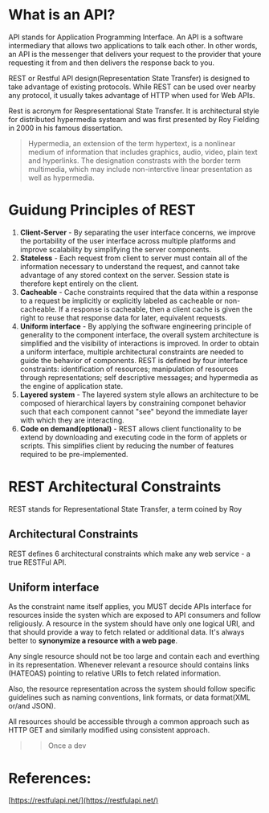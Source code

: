 # What is an API?
API stands for Application Programming Interface. An API is a software intermediary that allows two applications to talk each other. In other words, an API is the messenger that delivers your request to the provider that youre requesting it from and then delivers the response back to you.

REST or Restful API design(Representation State Transfer) is designed to take advantage of existing protocols. While REST can be used over nearby any protocol, it usually takes advantage of HTTP when used for Web APIs.

Rest is acronym for Respresentational State Transfer. It is architectural style for distributed hypermedia systeam and was first presented by Roy Fielding in 2000 in his famous dissertation.

> Hypermedia, an extension of the term hypertext, is a nonlinear medium of information that includes graphics, audio, video, plain text and hyperlinks. The designation constrasts with the border term multimedia, which may include non-interctive linear presentation as well as hypermedia.

# Guidung Principles of REST
1. **Client-Server** - By separating the user interface concerns, we improve the portability of the user interface across multiple platforms and improve scalability by simplifying the server components.
2. **Stateless** - Each request from client to server must contain all of the information necessary to understand the request, and cannot take advantage of any stored context on the server. Session state is therefore kept entirely on the client.
3. **Cacheable** - Cache constraints required that the data within a response to a request be implicitly or explicitly labeled as cacheable or non-cacheable. If a response is cacheable, then a client cache is given the right to reuse that response data for later, equivalent requests.
4. **Uniform interface** - By applying the software engineering principle of generality to the component interface, the overall system architecture is simplified and the visibility of interactions is improved. In order to obtain a uniform interface, multiple architectural constraints are needed to guide the behavior of components. REST is defined by four interface constraints: identification of resources; manipulation of resources through representations; self descriptive messages; and hypermedia as the engine of application state.
5. **Layered system** - The layered system style allows an architecture to be composed of hierarchical layers by constraining componet behavior such that each component cannot "see" beyond the immediate layer with which they are interacting.
6. **Code on demand(optional)** - REST allows client functionality to be extend by downloading and executing code in the form of applets or scripts. This simplifies client by reducing the number of features required to be pre-implemented.

# REST Architectural Constraints
REST stands for Representational State Transfer, a term coined by Roy

## Architectural Constraints
REST defines 6 architectural constraints which make any web service - a true RESTFul API.
## Uniform interface
 As the constraint name itself applies, you MUST decide APIs interface for resources inside the systen which are exposed to API consumers and follow religiously. A resource in the system should have only one logical URI, and that should provide a way to fetch related or additional data. It's always better to **synonymize a resource with a web page**.

 Any single resource should not be too large and contain each and everthing in its representation. Whenever relevant a resource should contains links (HATEOAS) pointing to relative URIs to fetch related information.

 Also, the resource representation across the system should follow specific guidelines such as naming conventions, link formats, or data format(XML or/and JSON).

 All resources should be accessible through a common approach such as HTTP GET and similarly modified using consistent approach.
 >> Once a dev


# References: 
[https://restfulapi.net/](https://restfulapi.net/)